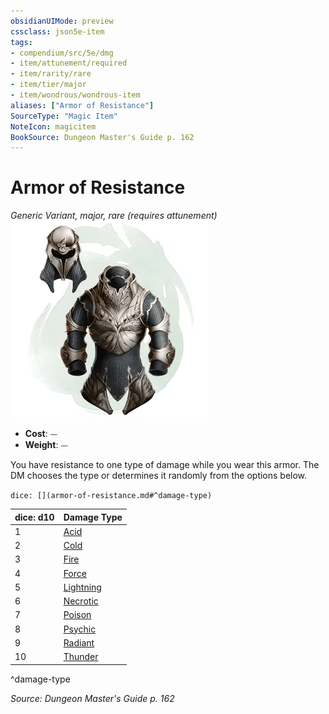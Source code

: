 ```yaml
---
obsidianUIMode: preview
cssclass: json5e-item
tags:
- compendium/src/5e/dmg
- item/attunement/required
- item/rarity/rare
- item/tier/major
- item/wondrous/wondrous-item
aliases: ["Armor of Resistance"]
SourceType: "Magic Item"
NoteIcon: magicitem
BookSource: Dungeon Master's Guide p. 162
---
```

# Armor of Resistance
*Generic Variant, major, rare (requires attunement)*  
![](https://raw.githubusercontent.com/5etools-mirror-2/5etools-img/main/items/DMG/Armor%20of%20Resistance.webp#right)  

- **Cost**: ⏤
- **Weight**: ⏤

You have resistance to one type of damage while you wear this armor. The DM chooses the type or determines it randomly from the options below.

`dice: [](armor-of-resistance.md#^damage-type)`

| dice: d10 | Damage Type |
|-----------|-------------|
| 1 | [Acid](/2-Mechanics/CLI/items/armor-of-acid-resistance.md) |
| 2 | [Cold](/2-Mechanics/CLI/items/armor-of-cold-resistance.md) |
| 3 | [Fire](/2-Mechanics/CLI/items/armor-of-fire-resistance.md) |
| 4 | [Force](/2-Mechanics/CLI/items/armor-of-force-resistance.md) |
| 5 | [Lightning](/2-Mechanics/CLI/items/armor-of-lightning-resistance.md) |
| 6 | [Necrotic](/2-Mechanics/CLI/items/armor-of-necrotic-resistance.md) |
| 7 | [Poison](/2-Mechanics/CLI/items/armor-of-poison-resistance.md) |
| 8 | [Psychic](/2-Mechanics/CLI/items/armor-of-psychic-resistance.md) |
| 9 | [Radiant](/2-Mechanics/CLI/items/armor-of-radiant-resistance.md) |
| 10 | [Thunder](/2-Mechanics/CLI/items/armor-of-thunder-resistance.md) |
^damage-type

*Source: Dungeon Master's Guide p. 162*